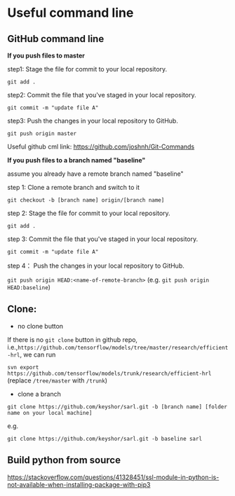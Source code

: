 # Useful command line

## GitHub command line

**If you push files to master**

step1: Stage the file for commit to your local repository.

`git add .`

step2: Commit the file that you've staged in your local repository.

`git commit -m "update file A"`

step3: Push the changes in your local repository to GitHub.

`git push origin master`

Useful github cml link: https://github.com/joshnh/Git-Commands

**If you push files to a branch named "baseline"**

assume you already have a remote branch named "baseline"

step 1: Clone a remote branch and switch to it

`git checkout -b [branch name] origin/[branch name]`

step 2: Stage the file for commit to your local repository.

`git add .`

step 3: Commit the file that you've staged in your local repository.

`git commit -m "update file A"`

step 4： Push the changes in your local repository to GitHub. 

`git push origin HEAD:<name-of-remote-branch>` (e.g. `git push origin HEAD:baseline`)

## Clone:

- no clone button

If there is no `git clone` button in github repo, i.e.,`https://github.com/tensorflow/models/tree/master/research/efficient-hrl`, we can run

`svn export https://github.com/tensorflow/models/trunk/research/efficient-hrl` (replace `/tree/master` with `/trunk`)

- clone a branch

`git clone https://github.com/keyshor/sarl.git -b [branch name] [folder name on your local machine]`

e.g.

`git clone https://github.com/keyshor/sarl.git -b baseline sarl`

## Build python from source

https://stackoverflow.com/questions/41328451/ssl-module-in-python-is-not-available-when-installing-package-with-pip3

